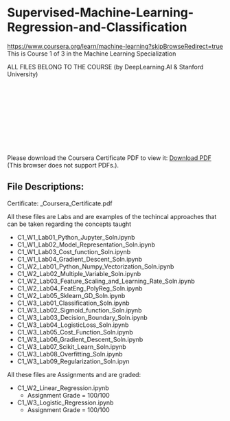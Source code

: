 # Supervised-Machine-Learning-Regression-and-Classification
https://www.coursera.org/learn/machine-learning?skipBrowseRedirect=true
This is Course 1 of 3 in the Machine Learning Specialization

ALL FILES BELONG TO THE COURSE (by DeepLearning.AI & Stanford University)

<object data="https://github.com/18AnirudhaV/Supervised-Machine-Learning-Regression-and-Classification/blob/main/_Coursera_Certificate.pdf" type="application/pdf" width="700px" height="700px">
    <embed src="https://github.com/18AnirudhaV/Supervised-Machine-Learning-Regression-and-Classification/blob/main/_Coursera_Certificate.pdf">
        <p>Please download the Coursera Certificate PDF to view it: <a href="https://github.com/18AnirudhaV/Supervised-Machine-Learning-Regression-and-Classification/blob/main/_Coursera_Certificate.pdf">Download PDF</a> (This browser does not support PDFs.).</p>
    </embed>
</object>

## File Descriptions:
Certificate: _Coursera_Certificate.pdf

All these files are Labs and are examples of the techincal approaches that can be taken regarding the concepts taught
- C1_W1_Lab01_Python_Jupyter_Soln.ipynb
- C1_W1_Lab02_Model_Representation_Soln.ipynb
- C1_W1_Lab03_Cost_function_Soln.ipynb
- C1_W1_Lab04_Gradient_Descent_Soln.ipynb
- C1_W2_Lab01_Python_Numpy_Vectorization_Soln.ipynb
- C1_W2_Lab02_Multiple_Variable_Soln.ipynb
- C1_W2_Lab03_Feature_Scaling_and_Learning_Rate_Soln.ipynb
- C1_W2_Lab04_FeatEng_PolyReg_Soln.ipynb
- C1_W2_Lab05_Sklearn_GD_Soln.ipynb
- C1_W3_Lab01_Classification_Soln.ipynb
- C1_W3_Lab02_Sigmoid_function_Soln.ipynb
- C1_W3_Lab03_Decision_Boundary_Soln.ipynb
- C1_W3_Lab04_LogisticLoss_Soln.ipynb
- C1_W3_Lab05_Cost_Function_Soln.ipynb
- C1_W3_Lab06_Gradient_Descent_Soln.ipynb
- C1_W3_Lab07_Scikit_Learn_Soln.ipynb
- C1_W3_Lab08_Overfitting_Soln.ipynb
- C1_W3_Lab09_Regularization_Soln.ipyn

All these files are Assignments and are graded:
- C1_W2_Linear_Regression.ipynb
  - Assignment Grade = 100/100
- C1_W3_Logistic_Regression.ipynb
  - Assignment Grade = 100/100
